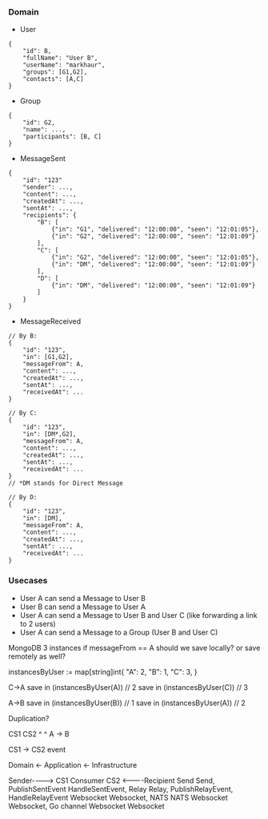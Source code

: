 ### Domain ###
- User
```
{
    "id": B,
    "fullName": "User B",
    "userName": "markhaur",
    "groups": [G1,G2],
    "contacts": [A,C]
}
```
- Group
```
{
    "id": G2,
    "name": ...,
    "participants": [B, C]
}
```
- MessageSent
```
{
    "id": "123"
    "sender": ...,
    "content": ...,
    "createdAt": ...,
    "sentAt": ...,
    "recipients": {
        "B": [
            {"in": "G1", "delivered": "12:00:00", "seen": "12:01:05"},
            {"in": "G2", "delivered": "12:00:00", "seen": "12:01:09"}
        ],
        "C": [
            {"in": "G2", "delivered": "12:00:00", "seen": "12:01:05"},
            {"in": "DM", "delivered": "12:00:00", "seen": "12:01:09"}
        ],
        "D": [
            {"in": "DM", "delivered": "12:00:00", "seen": "12:01:09"}
        ]
    }
}
```
- MessageReceived
```
// By B:
{
    "id": "123",
    "in": [G1,G2],
    "messageFrom": A,
    "content": ..., 
    "createdAt": ...,
    "sentAt": ...,
    "receivedAt": ...
}
```
```
// By C:
{
    "id": "123",
    "in": [DM*,G2],
    "messageFrom": A,
    "content": ..., 
    "createdAt": ...,
    "sentAt": ...,
    "receivedAt": ...
}
// *DM stands for Direct Message
```
```
// By D:
{
    "id": "123",
    "in": [DM],
    "messageFrom": A,
    "content": ..., 
    "createdAt": ...,
    "sentAt": ...,
    "receivedAt": ...
}
```
### Usecases ###
- User A can send a Message to User B
- User B can send a Message to User A
- User A can send a Message to User B and User C (like forwarding a link to 2 users)
- User A can send a Message to a Group (User B and User C)

MongoDB 3 instances
if messageFrom == A
    should we save locally?
    or save remotely as well?

instancesByUser := map[string]int{
    "A": 2,
    "B": 1,
    "C": 3,
}

C->A
save in (instancesByUser(A)) // 2
save in (instancesByUser(C)) // 3

A->B
save in (instancesByUser(B)) // 1
save in (instancesByUser(A)) // 2

Duplication?



CS1 CS2
^    ^
A -> B

CS1 -> CS2
event



Domain <- Application <- Infrastructure

Sender----> CS1                     Consumer                    CS2                                           <----Recipient
Send        Send, PublishSentEvent  HandleSentEvent, Relay      Relay, PublishRelayEvent, HandleRelayEvent
Websocket   Websocket, NATS         NATS             Websocket  Websocket, Go channel     Websocket                Websocket